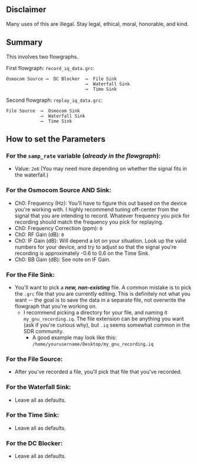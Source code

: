 ## Disclaimer

Many uses of this are illegal. Stay legal, ethical, moral, honorable, and kind.

## Summary

This involves two flowgraphs.

First flowgraph: `record_iq_data.grc`:
```
Osmocom Source ⟶  DC Blocker  ⟶  File Sink
                              ⟶  Waterfall Sink
                              ⟶  Time Sink
```

Second flowgraph: `replay_iq_data.grc`:
```
File Source  ⟶  Osmocom Sink
             ⟶  Waterfall Sink
             ⟶  Time Sink
```

## How to set the Parameters

### For the `samp_rate` variable (_already in the flowgraph_):

- Value: `2e6`  (You may need more depending on whether the signal fits in the waterfall.)

### For the Osmocom Source AND Sink:

- Ch0: Frequency (Hz): You'll have to figure this out based on the device you're working with. I highly recommend tuning off-center from the signal that you are intending to record. Whatever frequency you pick for recording should match the frequency you pick for replaying.
- Ch0: Frequency Correction (ppm): `0`
- Ch0: RF Gain (dB): `0`
- Ch0: IF Gain (dB): Will depend a lot on your situation. Look up the valid numbers for your device, and try to adjust so that the signal you're recording is approximately -0.6 to 0.6 on the Time Sink.
- Ch0: BB Gain (dB): See note on IF Gain.

### For the File Sink:

- You'll want to pick a **_new, non-existing_** file. A common mistake is to pick the `.grc` file that you are currently editing. This is definitely not what you want -- the goal is to save the data in a separate file, not overwrite the flowgraph that you're working on.
  - I recommend picking a directory for your file, and naming it `my_gnu_recording.iq`. The file extension can be anything you want (ask if you're curious why), but `.iq` seems somewhat common in the SDR community.
    - A good example may look like this:  
      `/home/yourusername/Desktop/my_gnu_recording.iq`

### For the File Source:

- After you've recorded a file, you'll pick that file that you've recorded.

### For the Waterfall Sink:

- Leave all as defaults.

### For the Time Sink:

- Leave all as defaults.

### For the DC Blocker:

- Leave all as defaults.

